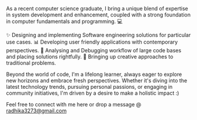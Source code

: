 As a recent computer science graduate, I bring a unique blend of expertise in system development and enhancement, coupled with a strong foundation in computer fundamentals and programming. 💻

✨ Designing and implementing Software engineering solutions for particular use cases.
📊 Developing user friendly applications with contemporary perspectives.
🔎 Analysing and Debugging workflow of large code bases and placing solutions rightfully.
🚀 Bringing up creative approaches to traditional problems.

Beyond the world of code, I'm a lifelong learner, always eager to explore new horizons and embrace fresh perspectives. Whether it's diving into the latest technology trends, pursuing personal passions, or engaging in community initiatives, I'm driven by a desire to make a holistic impact :)

Feel free to connect with me here or drop a message @ radhika3273@gmail.com
